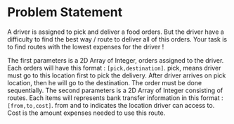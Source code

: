 # Problem Statement
A driver is assigned to pick and deliver a food orders. But the driver have a difficulty to find the best way / route to deliver all of this orders. Your task is to find routes with the lowest expenses for the driver !

The first parameters is a 2D Array of Integer, orders assigned to the driver. Each orders will have this format : `[pick,destination]`.
pick, means driver must go to this location first to pick the delivery.
After driver arrives on pick location, then he will go to the destination.
The order must be done sequentially.
The second parameters is a 2D Array of Integer consisting of routes. Each items will represents bank transfer information in this format : `[from,to,cost]`.
from and to indicates the location driver can access to.
Cost is the amount expenses needed to use this route.
